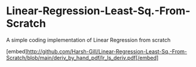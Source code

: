 # Linear-Regression-Least-Sq.-From-Scratch
A simple coding implementation of Linear Regression from scratch

[embed]http://github.com/Harsh-Gill/Linear-Regression-Least-Sq.-From-Scratch/blob/main/deriv_by_hand_pdf/lr_ls_deriv.pdf[/embed]


